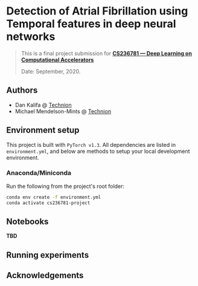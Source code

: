# Detection of Atrial Fibrillation using Temporal features in deep neural networks
> This is a final project submission for [**CS236781 — Deep Learning on Computational Accelerators**](https://vistalab-technion.github.io/cs236781)
>
> Date: September, 2020. 
## Authors

* Dan Kalifa @ [Technion](mailto:kalifadan@campus.technion.ac.il)
* Michael Mendelson-Mints @ [Technion](mailto:michael.me@campus.technion.ac.il)

## Environment setup

This project is built with `PyTorch v1.3`. All dependencies are listed in 
`environment.yml`, and below are methods to setup your local development 
environment.

### Anaconda/Miniconda

Run the following from the project's root folder:
```bash
conda env create -f environment.yml
conda activate cs236781-project
```

## Notebooks

**TBD**

## Running experiments


## Acknowledgements


